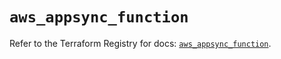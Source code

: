 # `aws_appsync_function`

Refer to the Terraform Registry for docs: [`aws_appsync_function`](https://registry.terraform.io/providers/hashicorp/aws/5.94.1/docs/resources/appsync_function).
